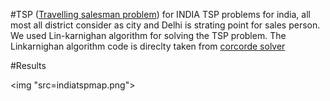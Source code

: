 #TSP (<a href="https://en.wikipedia.org/wiki/Travelling_salesman_problem">Travelling salesman problem</a>) for INDIA
TSP problems for india, all most all district consider as city and Delhi is strating point for sales person.
We used Lin-karnighan algorithm for solving the TSP problem. The Linkarnighan algorithm code is direclty taken from <a href="http://www.math.uwaterloo.ca/tsp/concorde.html">corcorde solver</a>

#Results

<img "src=indiatspmap.png">

